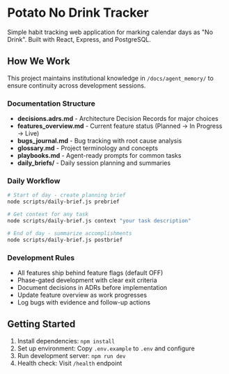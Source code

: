 # Potato No Drink Tracker

Simple habit tracking web application for marking calendar days as "No Drink". Built with React, Express, and PostgreSQL.

## How We Work

This project maintains institutional knowledge in `/docs/agent_memory/` to ensure continuity across development sessions.

### Documentation Structure
- **decisions.adrs.md** - Architecture Decision Records for major choices
- **features_overview.md** - Current feature status (Planned → In Progress → Live)
- **bugs_journal.md** - Bug tracking with root cause analysis
- **glossary.md** - Project terminology and concepts
- **playbooks.md** - Agent-ready prompts for common tasks
- **daily_briefs/** - Daily session planning and summaries

### Daily Workflow
```bash
# Start of day - create planning brief
node scripts/daily-brief.js prebrief

# Get context for any task
node scripts/daily-brief.js context "your task description"

# End of day - summarize accomplishments
node scripts/daily-brief.js postbrief
```

### Development Rules
- All features ship behind feature flags (default OFF)
- Phase-gated development with clear exit criteria
- Document decisions in ADRs before implementation
- Update feature overview as work progresses
- Log bugs with evidence and follow-up actions

## Getting Started

1. Install dependencies: `npm install`
2. Set up environment: Copy `.env.example` to `.env` and configure
3. Run development server: `npm run dev`
4. Health check: Visit `/health` endpoint